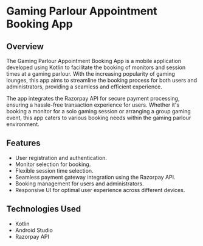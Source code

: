 # Gaming Parlour Appointment Booking App

## Overview
The Gaming Parlour Appointment Booking App is a mobile application developed using Kotlin to facilitate the booking of monitors and session times at a gaming parlour. With the increasing popularity of gaming lounges, this app aims to streamline the booking process for both users and administrators, providing a seamless and efficient experience.

The app integrates the Razorpay API for secure payment processing, ensuring a hassle-free transaction experience for users. Whether it's booking a monitor for a solo gaming session or arranging a group gaming event, this app caters to various booking needs within the gaming parlour environment.

## Features
- User registration and authentication.
- Monitor selection for booking.
- Flexible session time selection.
- Seamless payment gateway integration using the Razorpay API.
- Booking management for users and administrators.
- Responsive UI for optimal user experience across different devices.

## Technologies Used
- Kotlin
- Android Studio
- Razorpay API
